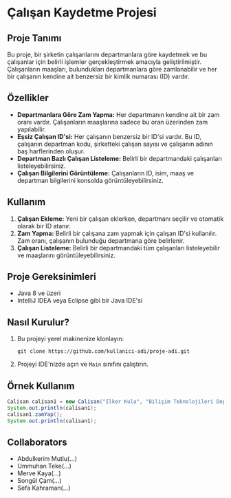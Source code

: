 

# Çalışan Kaydetme Projesi

## Proje Tanımı

Bu proje, bir şirketin çalışanlarını departmanlara göre kaydetmek ve bu çalışanlar için belirli işlemler gerçekleştirmek amacıyla geliştirilmiştir. Çalışanların maaşları, bulundukları departmanlara göre zamlanabilir ve her bir çalışanın kendine ait benzersiz bir kimlik numarası (ID) vardır.

## Özellikler

- **Departmanlara Göre Zam Yapma:** Her departmanın kendine ait bir zam oranı vardır. Çalışanların maaşlarına sadece bu oran üzerinden zam yapılabilir.
- **Eşsiz Çalışan ID'si:** Her çalışanın benzersiz bir ID'si vardır. Bu ID, çalışanın departman kodu, şirketteki çalışan sayısı ve çalışanın adının baş harflerinden oluşur.
- **Departman Bazlı Çalışan Listeleme:** Belirli bir departmandaki çalışanları listeleyebilirsiniz.
- **Çalışan Bilgilerini Görüntüleme:** Çalışanların ID, isim, maaş ve departman bilgilerini konsolda görüntüleyebilirsiniz.

## Kullanım

1. **Çalışan Ekleme:** Yeni bir çalışan eklerken, departmanı seçilir ve otomatik olarak bir ID atanır.
2. **Zam Yapma:** Belirli bir çalışana zam yapmak için çalışan ID'si kullanılır. Zam oranı, çalışanın bulunduğu departmana göre belirlenir.
3. **Çalışan Listeleme:** Belirli bir departmandaki tüm çalışanları listeleyebilir ve maaşlarını görüntüleyebilirsiniz.

## Proje Gereksinimleri

- Java 8 ve üzeri
- IntelliJ IDEA veya Eclipse gibi bir Java IDE'si

## Nasıl Kurulur?

1. Bu projeyi yerel makinenize klonlayın:
   ```
   git clone https://github.com/kullanici-adi/proje-adi.git
   ```
2. Projeyi IDE'nizde açın ve `Main` sınıfını çalıştırın.

## Örnek Kullanım

```java
Calisan calisan1 = new Calisan("Ilker Kula", "Bilişim Teknolojileri Departmanı", 25000);
System.out.println(calisan1);
calisan1.zamYap();
System.out.println(calisan1);
```
## Collaborators
-  Abdulkerim Mutlu(...)
-  Ummuhan Teke(...)
-  Merve Kaya(...)
-  Songül Çam(...)
-  Sefa Kahraman(...)
